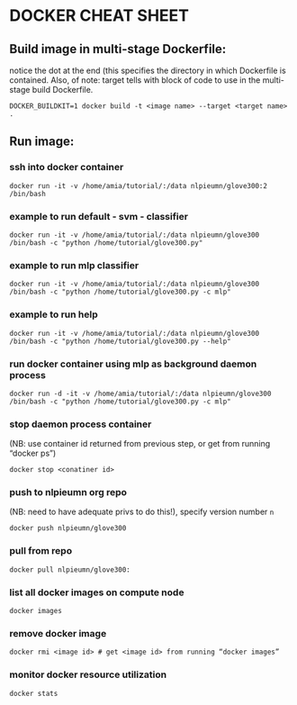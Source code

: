 # DOCKER CHEAT SHEET 


## Build image in multi-stage Dockerfile:
notice the dot at the end (this specifies the directory in which Dockerfile is contained. 
Also, of note: target tells with block of code to use in the multi-stage build Dockerfile. 
```
DOCKER_BUILDKIT=1 docker build -t <image name> --target <target name> .
```

## Run image:

### ssh into docker container

```
docker run -it -v /home/amia/tutorial/:/data nlpieumn/glove300:2 /bin/bash
```

### example to run default - svm - classifier

```
docker run -it -v /home/amia/tutorial/:/data nlpieumn/glove300 /bin/bash -c "python /home/tutorial/glove300.py"
```

### example to run mlp classifier

```
docker run -it -v /home/amia/tutorial/:/data nlpieumn/glove300 /bin/bash -c "python /home/tutorial/glove300.py -c mlp"
```
### example to run help
```
docker run -it -v /home/amia/tutorial/:/data nlpieumn/glove300 /bin/bash -c "python /home/tutorial/glove300.py --help"
```

### run docker container using mlp as background daemon process
```
docker run -d -it -v /home/amia/tutorial/:/data nlpieumn/glove300 /bin/bash -c "python /home/tutorial/glove300.py -c mlp"
```
### stop daemon process container 
(NB: use container id returned from previous step, or get from running “docker ps”)
```
docker stop <conatiner id>
```

### push to nlpieumn org repo 
(NB: need to have adequate privs to do this!), specify version number `n`

```
docker push nlpieumn/glove300
```

### pull from repo
```
docker pull nlpieumn/glove300:
```

### list all docker images on compute node

```
docker images
```

### remove docker image
```
docker rmi <image id> # get <image id> from running “docker images”
```

### monitor docker resource utilization
```
docker stats
```
